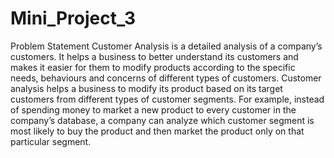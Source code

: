# Mini_Project_3

Problem Statement
Customer Analysis is a detailed analysis of a company’s customers. It helps a business to
better understand its customers and makes it easier for them to modify products according
to the specific needs, behaviours and concerns of different types of customers. Customer
analysis helps a business to modify its product based on its target customers from different
types of customer segments. For example, instead of spending money to market a new
product to every customer in the company’s database, a company can analyze which
customer segment is most likely to buy the product and then market the product only on that
particular segment.
